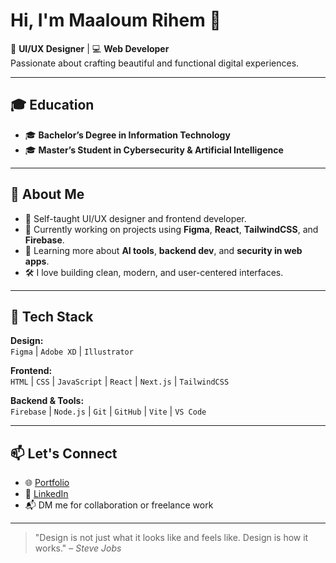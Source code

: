 # Hi, I'm Maaloum Rihem 👋

🎨 **UI/UX Designer** | 💻 **Web Developer**  
Passionate about crafting beautiful and functional digital experiences.

---

## 🎓 Education

- 🎓 **Bachelor’s Degree in Information Technology**
- 🎓 **Master’s Student in Cybersecurity & Artificial Intelligence**

---

## 🚀 About Me

- 🧠 Self-taught UI/UX designer and frontend developer.
- 💼 Currently working on projects using **Figma**, **React**, **TailwindCSS**, and **Firebase**.
- 🌱 Learning more about **AI tools**, **backend dev**, and **security in web apps**.
- 🛠️ I love building clean, modern, and user-centered interfaces.

---

## 🧰 Tech Stack

**Design:**  
`Figma` | `Adobe XD` | `Illustrator`

**Frontend:**  
`HTML` | `CSS` | `JavaScript` | `React` | `Next.js` | `TailwindCSS`

**Backend & Tools:**  
`Firebase` | `Node.js` | `Git` | `GitHub` | `Vite` | `VS Code`

---


## 📫 Let's Connect

- 🌐 [Portfolio](https://www.behance.net/maaloumrihem)
- 💼 [LinkedIn](https://www.linkedin.com/in/maaloum-rihem-414644319/)
- 📬 DM me for collaboration or freelance work

---

> "Design is not just what it looks like and feels like. Design is how it works." – *Steve Jobs*
